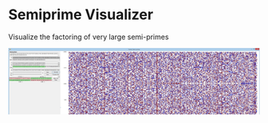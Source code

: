 # Semiprime Visualizer
Visualize the factoring of very large semi-primes




![Semiprime Visualizer Screenshot](https://github.com/AdamRakaska/SemiprimeVisualizer/blob/master/SemiPrime001.JPG "Semiprime Visualizer Screenshot")
